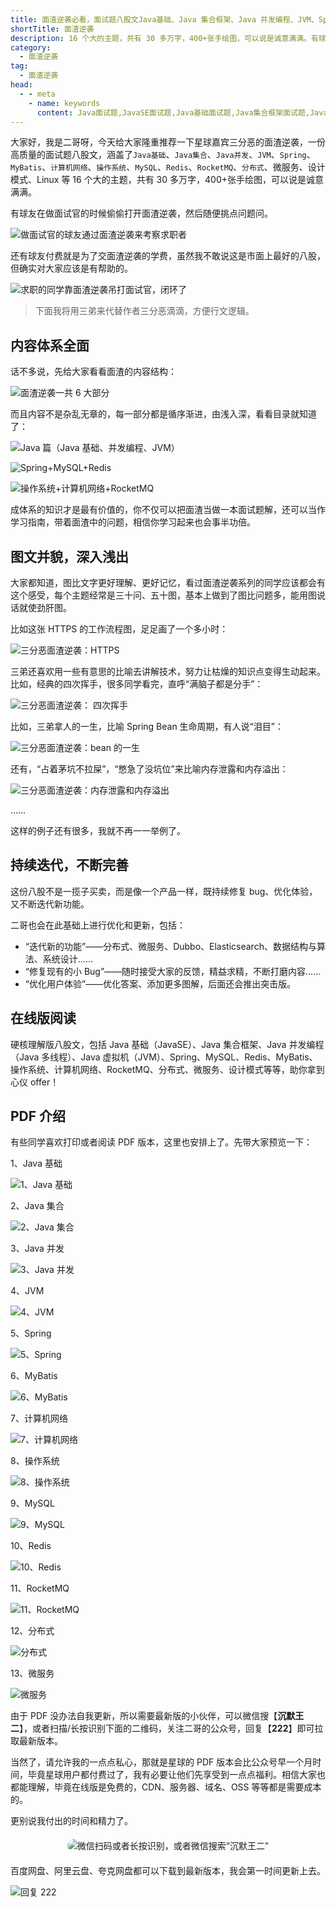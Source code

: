 ```yaml
---
title: 面渣逆袭必看，面试题八股文Java基础、Java 集合框架、Java 并发编程、JVM、Spring、Redis、MyBatis、MySQL、操作系统、计算机网络、RocketMQ、分布式、微服务、设计模式、Linux👍
shortTitle: 面渣逆袭
description: 16 个大的主题，共有 30 多万字，400+张手绘图，可以说是诚意满满。有球友在做面试官的时候偷偷打开面渣逆袭，然后随便挑点问题问。还有球友付费就是为了交面渣逆袭的学费，虽然我不敢说这是市面上最好的八股，但确实对大家应该是有帮助的。
category:
  - 面渣逆袭
tag:
  - 面渣逆袭
head:
  - - meta
    - name: keywords
      content: Java面试题,JavaSE面试题,Java基础面试题,Java集合框架面试题,Java容器面试题,Java虚拟机面试题,JVM面试题,Spring面试题,Redis面试题,MyBatis面试题,MySQL面试题,操作系统面试题,OS面试题,计算机网络面试题,RocketMQ面试题,面试题,八股文,java,springboot,spring,jvm,redis,mybatis,mysql,操作系统,计算机网络,RocketMQ,分布式,微服务,设计模式,Linux
---
```


大家好，我是二哥呀，今天给大家隆重推荐一下星球嘉宾三分恶的面渣逆袭，一份高质量的面试题八股文，涵盖了`Java基础`、`Java集合`、`Java并发`、`JVM`、`Spring`、`MyBatis`、`计算机网络`、`操作系统`、`MySQL`、`Redis`、`RocketMQ`、`分布式`、微服务、设计模式、Linux 等 16 个大的主题，共有 30 多万字，400+张手绘图，可以说是诚意满满。

有球友在做面试官的时候偷偷打开面渣逆袭，然后随便挑点问题问。

![做面试官的球友通过面渣逆袭来考察求职者](https://cdn.tobebetterjavaer.com/stutymore/nixi-20240802112009.png)

还有球友付费就是为了交面渣逆袭的学费，虽然我不敢说这是市面上最好的八股，但确实对大家应该是有帮助的。

![求职的同学靠面渣逆袭吊打面试官，闭环了](https://cdn.tobebetterjavaer.com/stutymore/nixi-20240802112329.png)

> 下面我将用三弟来代替作者三分恶滴滴，方便行文逻辑。

## 内容体系全面

话不多说，先给大家看看面渣的内容结构：

![面渣逆袭一共 6 大部分](https://cdn.tobebetterjavaer.com/tobebetterjavaer/images/nice-article/weixin-tuxbgzdtdl-a1c872c8-ab8e-454f-b8ab-7bb3d1cab5f0.jpg)

而且内容不是杂乱无章的，每一部分都是循序渐进，由浅入深，看看目录就知道了：

![Java 篇（Java 基础、并发编程、JVM）](https://cdn.tobebetterjavaer.com/tobebetterjavaer/images/sidebar/sanfene//nixi-75f87853-ca11-4e6e-ab3f-ba8335a24783.png)

![Spring+MySQL+Redis](https://cdn.tobebetterjavaer.com/tobebetterjavaer/images/sidebar/sanfene//nixi-fda2401a-1162-438d-8fe8-19876224d2b1.png)

![操作系统+计算机网络+RocketMQ](https://cdn.tobebetterjavaer.com/tobebetterjavaer/images/sidebar/sanfene//nixi-3b3d55c6-7b18-4b0a-83b4-5a8535461ddb.png)

成体系的知识才是最有价值的，你不仅可以把面渣当做一本面试题解，还可以当作学习指南，带着面渣中的问题，相信你学习起来也会事半功倍。

## 图文并貌，深入浅出

大家都知道，图比文字更好理解、更好记忆，看过面渣逆袭系列的同学应该都会有这个感受，每个主题经常是三十问、五十图，基本上做到了图比问题多，能用图说话就使劲肝图。

比如这张 HTTPS 的工作流程图，足足画了一个多小时：

![三分恶面渣逆袭：HTTPS](https://cdn.tobebetterjavaer.com/tobebetterjavaer/images/nice-article/weixin-tuxbgzdtdl-a037df66-a8ad-4494-aa52-2df6bc9c1c1f.jpg)

三弟还喜欢用一些有意思的比喻去讲解技术，努力让枯燥的知识点变得生动起来。比如，经典的四次挥手，很多同学看完，直呼“满脑子都是分手”：

![三分恶面渣逆袭： 四次挥手](https://cdn.tobebetterjavaer.com/tobebetterjavaer/images/nice-article/weixin-tuxbgzdtdl-8ec371eb-9f68-44ad-8d94-0ddbeae72b48.jpg)

比如，三弟拿人的一生，比喻 Spring Bean 生命周期，有人说“泪目”：

![三分恶面渣逆袭：bean 的一生](https://cdn.tobebetterjavaer.com/tobebetterjavaer/images/nice-article/weixin-tuxbgzdtdl-e6b9fe59-122e-47f2-b605-0da04d108d11.jpg)

还有，“占着茅坑不拉屎”，“憋急了没坑位”来比喻内存泄露和内存溢出：

![三分恶面渣逆袭：内存泄露和内存溢出](https://cdn.tobebetterjavaer.com/tobebetterjavaer/images/nice-article/weixin-tuxbgzdtdl-c4e81c79-c91e-4111-9d1b-836174eb1b36.jpg)

……

这样的例子还有很多，我就不再一一举例了。

## 持续迭代，不断完善

这份八股不是一揽子买卖，而是像一个产品一样，既持续修复 bug、优化体验，又不断迭代新功能。

二哥也会在此基础上进行优化和更新，包括：

- “迭代新的功能”——分布式、微服务、Dubbo、Elasticsearch、数据结构与算法、系统设计……
- “修复现有的小 Bug”——随时接受大家的反馈，精益求精，不断打磨内容……
- “优化用户体验”——优化答案、添加更多图解，后面还会推出突击版。

## 在线版阅读

硬核理解版八股文，包括 Java 基础（JavaSE）、Java 集合框架、Java 并发编程（Java 多线程）、Java 虚拟机（JVM）、Spring、MySQL、Redis、MyBatis、操作系统、计算机网络、RocketMQ、分布式、微服务、设计模式等等，助你拿到心仪 offer！

## PDF 介绍

有些同学喜欢打印或者阅读 PDF 版本，这里也安排上了。先带大家预览一下：

1、Java 基础

![1、Java 基础](https://cdn.tobebetterjavaer.com/tobebetterjavaer/images/nice-article/weixin-tuxbgzdtdl-472ca179-c5f6-4af2-9a06-75dd8902599a.jpg)

2、Java 集合

![2、Java 集合](https://cdn.tobebetterjavaer.com/tobebetterjavaer/images/nice-article/weixin-tuxbgzdtdl-723dc8ec-c3a8-47ea-96c6-40520b064ffb.jpg)

3、Java 并发

![3、Java 并发](https://cdn.tobebetterjavaer.com/tobebetterjavaer/images/nice-article/weixin-tuxbgzdtdl-f1beb175-0099-4615-847f-9ea375e391ee.jpg)

4、JVM

![4、JVM](https://cdn.tobebetterjavaer.com/tobebetterjavaer/images/nice-article/weixin-tuxbgzdtdl-ab2a4a0f-9006-4b83-a8c9-56a853829bb5.jpg)

5、Spring

![5、Spring](https://cdn.tobebetterjavaer.com/tobebetterjavaer/images/nice-article/weixin-tuxbgzdtdl-12c239b3-0b95-414b-b83f-f5a2f46dbde0.jpg)

6、MyBatis

![6、MyBatis](https://cdn.tobebetterjavaer.com/tobebetterjavaer/images/nice-article/weixin-tuxbgzdtdl-862defac-32d6-4089-a5dd-e57d114b83b2.jpg)

7、计算机网络

![7、计算机网络](https://cdn.tobebetterjavaer.com/tobebetterjavaer/images/nice-article/weixin-tuxbgzdtdl-71d6389c-d984-4c02-af74-45038616520f.jpg)

8、操作系统

![8、操作系统](https://cdn.tobebetterjavaer.com/tobebetterjavaer/images/nice-article/weixin-tuxbgzdtdl-705651d8-1417-4c26-be5d-3f155f4b3551.jpg)

9、MySQL

![9、MySQL](https://cdn.tobebetterjavaer.com/tobebetterjavaer/images/nice-article/weixin-tuxbgzdtdl-705acc6c-6554-4c36-a47f-d2c850287126.jpg)

10、Redis

![10、Redis](https://cdn.tobebetterjavaer.com/tobebetterjavaer/images/nice-article/weixin-tuxbgzdtdl-b98e0491-72f5-468a-a3a9-b55d8c205a14.jpg)

11、RocketMQ

![11、RocketMQ](https://cdn.tobebetterjavaer.com/tobebetterjavaer/images/nice-article/weixin-tuxbgzdtdl-18d350fd-5609-430e-8f7f-8f0848015a30.jpg)

12、分布式

![分布式](http://cdn.tobebetterjavaer.com/tobebetterjavaer/images/sidebar/sanfene//nixi-cdfba194-459d-4ec6-8b9f-07f6cca4ac80.png)

13、微服务

![微服务](https://cdn.tobebetterjavaer.com/stutymore/nixi-20230918213033.png)

由于 PDF 没办法自我更新，所以需要最新版的小伙伴，可以微信搜【**沉默王二**】，或者扫描/长按识别下面的二维码，关注二哥的公众号，回复【**222**】即可拉取最新版本。

当然了，请允许我的一点点私心，那就是星球的 PDF 版本会比公众号早一个月时间，毕竟星球用户都付费过了，我有必要让他们先享受到一点点福利。相信大家也都能理解，毕竟在线版是免费的，CDN、服务器、域名、OSS 等等都是需要成本的。

更别说我付出的时间和精力了。

<div style="text-align: center; margin: 20px 0;">
    <img src="https://cdn.tobebetterjavaer.com/tobebetterjavaer/images/gongzhonghao.png" alt="微信扫码或者长按识别，或者微信搜索“沉默王二”" style="max-width: 100%; height: auto;  border-radius: 10px;" />
</div>

百度网盘、阿里云盘、夸克网盘都可以下载到最新版本，我会第一时间更新上去。

![回复 222](https://cdn.tobebetterjavaer.com/stutymore/javase-20241230171125.png)

